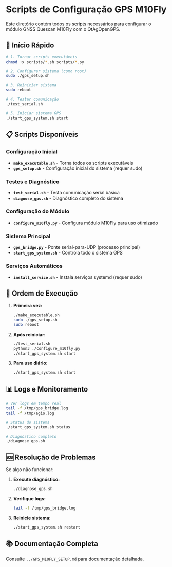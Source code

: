 # Scripts de Configuração GPS M10Fly

Este diretório contém todos os scripts necessários para configurar o módulo GNSS Quescan M10Fly com o QtAgOpenGPS.

## 🚀 Início Rápido

```bash
# 1. Tornar scripts executáveis
chmod +x scripts/*.sh scripts/*.py

# 2. Configurar sistema (como root)
sudo ./gps_setup.sh

# 3. Reiniciar sistema
sudo reboot

# 4. Testar comunicação
./test_serial.sh

# 5. Iniciar sistema GPS
./start_gps_system.sh start
```

## 📋 Scripts Disponíveis

### Configuração Inicial
- **`make_executable.sh`** - Torna todos os scripts executáveis
- **`gps_setup.sh`** - Configuração inicial do sistema (requer sudo)

### Testes e Diagnóstico
- **`test_serial.sh`** - Testa comunicação serial básica
- **`diagnose_gps.sh`** - Diagnóstico completo do sistema

### Configuração do Módulo
- **`configure_m10fly.py`** - Configura módulo M10Fly para uso otimizado

### Sistema Principal
- **`gps_bridge.py`** - Ponte serial-para-UDP (processo principal)
- **`start_gps_system.sh`** - Controla todo o sistema GPS

### Serviços Automáticos
- **`install_service.sh`** - Instala serviços systemd (requer sudo)

## 🔧 Ordem de Execução

1. **Primeira vez:**
   ```bash
   ./make_executable.sh
   sudo ./gps_setup.sh
   sudo reboot
   ```

2. **Após reiniciar:**
   ```bash
   ./test_serial.sh
   python3 ./configure_m10fly.py
   ./start_gps_system.sh start
   ```

3. **Para uso diário:**
   ```bash
   ./start_gps_system.sh start
   ```

## 📊 Logs e Monitoramento

```bash
# Ver logs em tempo real
tail -f /tmp/gps_bridge.log
tail -f /tmp/agio.log

# Status do sistema
./start_gps_system.sh status

# Diagnóstico completo
./diagnose_gps.sh
```

## 🆘 Resolução de Problemas

Se algo não funcionar:

1. **Execute diagnóstico:**
   ```bash
   ./diagnose_gps.sh
   ```

2. **Verifique logs:**
   ```bash
   tail -f /tmp/gps_bridge.log
   ```

3. **Reinicie sistema:**
   ```bash
   ./start_gps_system.sh restart
   ```

## 📚 Documentação Completa

Consulte `../GPS_M10FLY_SETUP.md` para documentação detalhada.